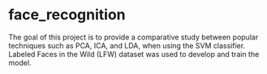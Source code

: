 # face_recognition
The goal of this project is to provide a comparative study between popular techniques such as PCA, ICA, and LDA, when using the SVM classifier. Labeled Faces in the Wild (LFW) dataset was used to develop and train the model.
